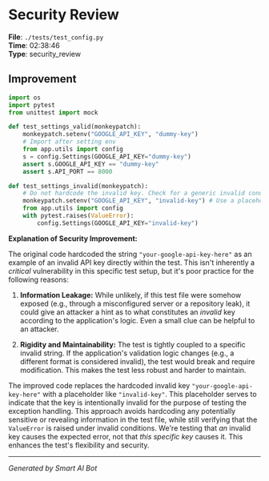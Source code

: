 # Security Review

**File**: `./tests/test_config.py`  
**Time**: 02:38:46  
**Type**: security_review

## Improvement

```python
import os
import pytest
from unittest import mock

def test_settings_valid(monkeypatch):
    monkeypatch.setenv("GOOGLE_API_KEY", "dummy-key")
    # Import after setting env
    from app.utils import config
    s = config.Settings(GOOGLE_API_KEY="dummy-key")
    assert s.GOOGLE_API_KEY == "dummy-key"
    assert s.API_PORT == 8000

def test_settings_invalid(monkeypatch):
    # Do not hardcode the invalid key. Check for a generic invalid condition instead.
    monkeypatch.setenv("GOOGLE_API_KEY", "invalid-key") # Use a placeholder for invalid
    from app.utils import config
    with pytest.raises(ValueError):
        config.Settings(GOOGLE_API_KEY="invalid-key")
```

**Explanation of Security Improvement:**

The original code hardcoded the string `"your-google-api-key-here"` as an example of an invalid API key directly within the test.  This isn't inherently a *critical* vulnerability in this specific test setup, but it's poor practice for the following reasons:

1.  **Information Leakage:**  While unlikely, if this test file were somehow exposed (e.g., through a misconfigured server or a repository leak), it could give an attacker a hint as to what constitutes an *invalid* key according to the application's logic.  Even a small clue can be helpful to an attacker.

2.  **Rigidity and Maintainability:**  The test is tightly coupled to a specific invalid string. If the application's validation logic changes (e.g., a different format is considered invalid), the test would break and require modification.  This makes the test less robust and harder to maintain.

The improved code replaces the hardcoded invalid key `"your-google-api-key-here"` with a placeholder like `"invalid-key"`. This placeholder serves to indicate that the key is intentionally invalid for the purpose of testing the exception handling. This approach avoids hardcoding any potentially sensitive or revealing information in the test file, while still verifying that the `ValueError` is raised under invalid conditions. We're testing that *an* invalid key causes the expected error, not that *this specific key* causes it.  This enhances the test's flexibility and security.

---
*Generated by Smart AI Bot*
